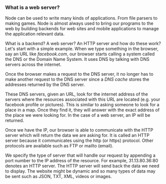 ### What is a web server? 

Node can be used to write many kinds of applications. From file parsers to making games. Node is almost always used to bring our programs to the web by building backends for web sites and mobile applications to manage the application relevant data. 

What is a backend? A web server? An HTTP server and how do these work? Let's start with a simple example. When we type something in the browser, say an URL like *facebook.com*, our browser starts calling a system called the DNS or the Domain Name System. It uses DNS by talking with DNS servers across the internet. 

Once the browser makes a request to the DNS server, it no longer has to make another request to the DNS server since a *DNS cache* stores the addresses returned by the DNS server. 

These DNS servers, given an URL, look for the internet address of the servers where the resources associated with this URL are located (e.g. your facebook profile or pictures). This is similar to asking someone to look for a place in a map. Once they find it, they will answer with the exact address of the place we were looking for. In the case of a web server, an IP will be returned. 

Once we have the IP, our browser is able to communicate with the HTTP server which will return the data we are asking for. It is called an HTTP server because it communicates using the http (or https) protocol. Other protocols are available such as FTP or mailto (email). 

We specify the type of server that will handle our request by appending a port number to the IP address of the resource. For example, 31.13.80.36:80 denotes an HTTP server. The HTTP server will send back the data we need to display. The website might be dynamic and so many types of data may be sent such as JSON, TXT, XML, videos or images.  

